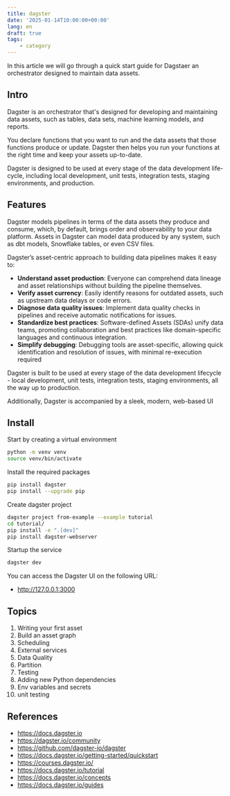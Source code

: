 ```yaml
---
title: dagster
date: '2025-01-14T10:00:00+00:00'
lang: en
draft: true
tags:
    - category
---
```


In this article we will go through a quick start guide for Dagstaer an orchestrator designed to maintain data assets.

## Intro ##

Dagster is an orchestrator that's designed for developing and maintaining data assets, such as tables, data sets, machine learning models, and reports.

You declare functions that you want to run and the data assets that those functions produce or update. Dagster then helps you run your functions at the right time and keep your assets up-to-date.

Dagster is designed to be used at every stage of the data development life-cycle, including local development, unit tests, integration tests, staging environments, and production.

## Features ##

Dagster models pipelines in terms of the data assets they produce and consume, which, by default, brings order and observability to your data platform. Assets in Dagster can model data produced by any system, such as dbt models, Snowflake tables, or even CSV files.

Dagster’s asset-centric approach to building data pipelines makes it easy to:

* **Understand asset production**: Everyone can comprehend data lineage and asset relationships without building the pipeline themselves.
* **Verify asset currency**: Easily identify reasons for outdated assets, such as upstream data delays or code errors.
* **Diagnose data quality issues**: Implement data quality checks in pipelines and receive automatic notifications for issues.
* **Standardize best practices**: Software-defined Assets (SDAs) unify data teams, promoting collaboration and best practices like domain-specific languages and continuous integration.
* **Simplify debugging**: Debugging tools are asset-specific, allowing quick identification and resolution of issues, with minimal re-execution required

Dagster is built to be used at every stage of the data development lifecycle - local development, unit tests, integration tests, staging environments, all the way up to production.

Additionally, Dagster is accompanied by a sleek, modern, web-based UI

## Install ##

Start by creating a virtual environment

```sh
python -m venv venv
source venv/bin/activate
```

Install the required packages

```sh
pip install dagster
pip install --upgrade pip
```

Create dagster project

```sh
dagster project from-example --example tutorial
cd tutorial/
pip install -e ".[dev]"
pip install dagster-webserver
```

Startup the service

```sh
dagster dev
```

You can access the Dagster UI on the following URL:
* <http://127.0.0.1:3000>

## Topics ##

1. Writing your first asset
1. Build an asset graph
1. Scheduling
1. External services
1. Data Quality
1. Partition
1. Testing
1. Adding new Python dependencies
1. Env variables and secrets
1. unit testing

## References ##

* <https://docs.dagster.io>
* <https://dagster.io/community>
* <https://github.com/dagster-io/dagster>
* <https://docs.dagster.io/getting-started/quickstart>
* <https://courses.dagster.io/>
* <https://docs.dagster.io/tutorial>
* <https://docs.dagster.io/concepts>
* <https://docs.dagster.io/guides>
